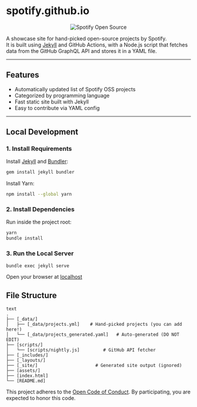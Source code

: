 # spotify.github.io

<p align="center">
  <img src="https://user-images.githubusercontent.com/8904624/127524940-37bd6001-647d-40ac-86ec-bb22d1a100c8.gif" alt="Spotify Open Source">
</p>

A showcase site for hand-picked open-source projects by Spotify.  
It is built using [Jekyll](https://jekyllrb.com/) and GitHub Actions, with a Node.js script that fetches data from the GitHub GraphQL API and stores it in a YAML file.

---

## Features

- Automatically updated list of Spotify OSS projects
- Categorized by programming language
- Fast static site built with Jekyll
- Easy to contribute via YAML config

---

## Local Development

### 1. Install Requirements


Install [Jekyll](https://jekyllrb.com/) and [Bundler](https://bundler.io/):
```sh
gem install jekyll bundler
```
Install Yarn:

```sh
npm install --global yarn
```

### 2. Install Dependencies

Run inside the project root:

```sh
yarn
bundle install
```

### 3. Run the Local Server

```sh
bundle exec jekyll serve
```

Open your browser at [localhost](http://localhost:4000)

## File Structure
```
text
.
├── [_data/]
│   ├── [_data/projects.yml]    # Hand-picked projects (you can add here!)
│   └── [_data/projects_generated.yaml]   # Auto-generated (DO NOT EDIT)
├── [scripts/]
│   └── [scripts/nightly.js]         # GitHub API fetcher
├── [_includes/]
├── [_layouts/]
├── [_site/]                      # Generated site output (ignored)
├── [assets/]
├── [index.html]
└── [README.md]
```


This project adheres to the [Open Code of Conduct][code-of-conduct]. By participating, you are expected to honor this code.

[code-of-conduct]: https://github.com/spotify/code-of-conduct/blob/master/code-of-conduct.md


